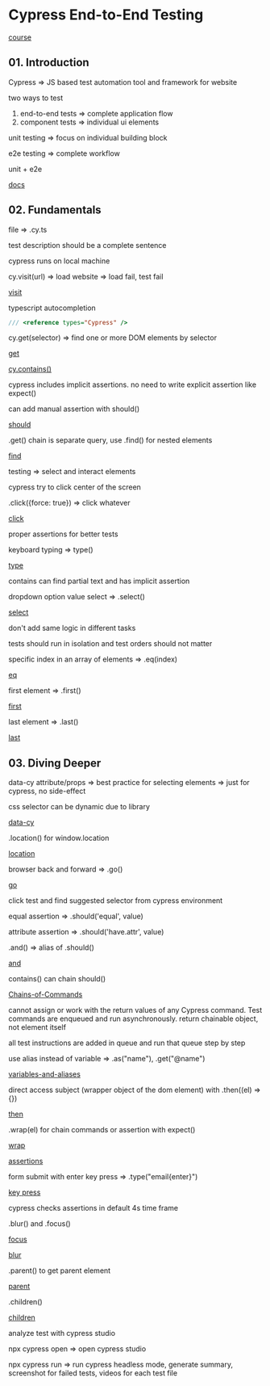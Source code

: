 # Cypress End-to-End Testing

[course](https://www.udemy.com/course/cypress-end-to-end-testing-getting-started/)

## 01. Introduction

Cypress => JS based test automation tool and framework for website

two ways to test

1. end-to-end tests => complete application flow
2. component tests => individual ui elements

unit testing => focus on individual building block

e2e testing => complete workflow

unit + e2e

[docs](https://docs.cypress.io/guides/overview/why-cypress)

## 02. Fundamentals

file => .cy.ts

test description should be a complete sentence

cypress runs on local machine

cy.visit(url) => load website => load fail, test fail

[visit](https://docs.cypress.io/api/commands/visit)

typescript autocompletion

```js
/// <reference types="Cypress" />
```

cy.get(selector) => find one or more DOM elements by selector

[get](https://docs.cypress.io/api/commands/get)

[cy.contains()](https://docs.cypress.io/api/commands/contains)

cypress includes implicit assertions. no need to write explicit assertion like expect()

can add manual assertion with should()

[should](https://docs.cypress.io/api/commands/should)

.get() chain is separate query, use .find() for nested elements

[find](https://docs.cypress.io/api/commands/find)

testing => select and interact elements

cypress try to click center of the screen

.click({force: true}) => click whatever

[click](https://docs.cypress.io/api/commands/click)

proper assertions for better tests

keyboard typing => type()

[type](https://docs.cypress.io/api/commands/type)

contains can find partial text and has implicit assertion

dropdown option value select => .select()

[select](https://docs.cypress.io/api/commands/select)

don't add same logic in different tasks

tests should run in isolation and test orders should not matter

specific index in an array of elements => .eq(index)

[eq](https://docs.cypress.io/api/commands/eq)

first element => .first()

[first](https://docs.cypress.io/api/commands/first)

last element => .last()

[last](https://docs.cypress.io/api/commands/last)

## 03. Diving Deeper

data-cy attribute/props => best practice for selecting elements => just for cypress, no side-effect

css selector can be dynamic due to library

[data-cy](https://docs.cypress.io/guides/references/best-practices#Selecting-Elements)

.location() for window.location

[location](https://docs.cypress.io/api/commands/location)

browser back and forward => .go()

[go](https://docs.cypress.io/api/commands/go)

click test and find suggested selector from cypress environment

equal assertion => .should('equal', value)

attribute assertion => .should('have.attr', value)

.and() => alias of .should()

[and](https://docs.cypress.io/api/commands/and)

contains() can chain should()

[Chains-of-Commands](https://docs.cypress.io/guides/core-concepts/introduction-to-cypress#Chains-of-Commands)

cannot assign or work with the return values of any Cypress command. Test commands are enqueued and run asynchronously. return chainable object, not element itself

all test instructions are added in queue and run that queue step by step

use alias instead of variable => .as("name"), .get("@name")

[variables-and-aliases](https://docs.cypress.io/guides/core-concepts/variables-and-aliases)

direct access subject (wrapper object of the dom element) with .then((el) => {})

[then](https://docs.cypress.io/api/commands/then)

.wrap(el) for chain commands or assertion with expect()

[wrap](https://docs.cypress.io/api/commands/wrap)

[assertions](https://docs.cypress.io/guides/references/assertions)

form submit with enter key press => .type("email{enter}")

[key press](https://docs.cypress.io/api/commands/type#Arguments)

cypress checks assertions in default 4s time frame

.blur() and .focus()

[focus](https://docs.cypress.io/api/commands/focus)

[blur](https://docs.cypress.io/api/commands/blur)

.parent() to get parent element

[parent](https://docs.cypress.io/api/commands/parent)

.children()

[children](https://docs.cypress.io/api/commands/children)

analyze test with cypress studio

npx cypress open => open cypress studio

npx cypress run => run cypress headless mode, generate summary, screenshot for failed tests, videos for each test file

